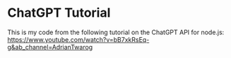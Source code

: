 # ChatGPT Tutorial
This is my code from the following tutorial on the ChatGPT API for node.js: https://www.youtube.com/watch?v=bB7xkRsEq-g&ab_channel=AdrianTwarog
